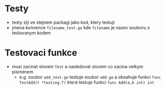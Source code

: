 # Testy
- testy ziji ve stejnem packagi jako kod, ktery testuji
- jmena konvence `filename_test.go` kde `filename` je nazev souboru s testovanym kodem

# Testovaci funkce
- musi zacinat slovem `Test` a nasledovat slovem co zacina velkym pismenem
  - e.g. soubor `add_test.go` testuje soubor `add.go` a obsahuje funkci `func TestAdd(t *testing.T)` která testuje funkci `func Add(a,b int) int`

